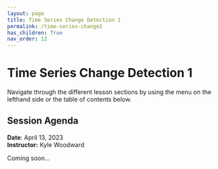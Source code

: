 ```yaml
---
layout: page
title: Time Series Change Detection 1
permalink: /time-series-change1
has_children: True
nav_order: 12
---
```


# Time Series Change Detection 1

Navigate through the different lesson sections by using the menu on the lefthand side or the table of contents below.

## Session Agenda

**Date**: April 13, 2023  
**Instructor:** Kyle Woodward

Coming soon...
